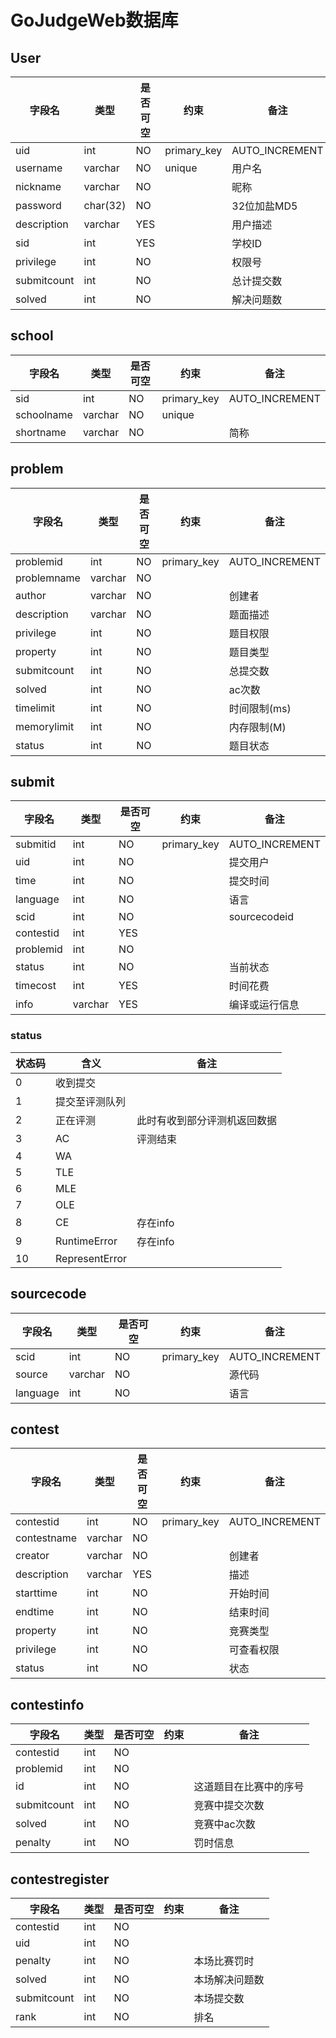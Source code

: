 # GoJudgeWeb数据库

## User

| 字段名      | 类型     | 是否可空 | 约束        | 备注           |
| ----------- | -------- | -------- | ----------- | -------------- |
| uid         | int      | NO       | primary_key | AUTO_INCREMENT |
| username    | varchar  | NO       | unique      | 用户名         |
| nickname    | varchar  | NO       |             | 昵称           |
| password    | char(32) | NO       |             | 32位加盐MD5    |
| description | varchar  | YES      |             | 用户描述       |
| sid         | int      | YES      |             | 学校ID         |
| privilege   | int      | NO       |             | 权限号         |
| submitcount | int      | NO       |             | 总计提交数     |
| solved      | int      | NO       |             | 解决问题数     |

## school

| 字段名     | 类型    | 是否可空 | 约束        | 备注           |
| ---------- | ------- | -------- | ----------- | -------------- |
| sid        | int     | NO       | primary_key | AUTO_INCREMENT |
| schoolname | varchar | NO       | unique      |                |
| shortname  | varchar | NO       |             | 简称           |

## problem

| 字段名      | 类型    | 是否可空 | 约束        | 备注           |
| ----------- | ------- | -------- | ----------- | -------------- |
| problemid   | int     | NO       | primary_key | AUTO_INCREMENT |
| problemname | varchar | NO       |             |                |
| author      | varchar | NO       |             | 创建者         |
| description | varchar | NO       |             | 题面描述       |
| privilege   | int     | NO       |             | 题目权限       |
| property    | int     | NO       |             | 题目类型       |
| submitcount | int     | NO       |             | 总提交数       |
| solved      | int     | NO       |             | ac次数         |
| timelimit   | int     | NO       |             | 时间限制(ms)   |
| memorylimit | int     | NO       |             | 内存限制(M)    |
| status      | int     | NO       |             | 题目状态       |

## submit

| 字段名    | 类型    | 是否可空 | 约束        | 备注           |
| --------- | ------- | -------- | ----------- | -------------- |
| submitid  | int     | NO       | primary_key | AUTO_INCREMENT |
| uid       | int     | NO       |             | 提交用户       |
| time      | int     | NO       |             | 提交时间       |
| language  | int     | NO       |             | 语言           |
| scid      | int     | NO       |             | sourcecodeid   |
| contestid | int     | YES      |             |                |
| problemid | int     | NO       |             |                |
| status    | int     | NO       |             | 当前状态       |
| timecost  | int     | YES      |             | 时间花费       |
| info      | varchar | YES      |             | 编译或运行信息 |

### status

| 状态码 | 含义           | 备注                         |
| ------ | -------------- | ---------------------------- |
| 0      | 收到提交       |                              |
| 1      | 提交至评测队列 |                              |
| 2      | 正在评测       | 此时有收到部分评测机返回数据 |
| 3      | AC             | 评测结束                     |
| 4      | WA             |                              |
| 5      | TLE            |                              |
| 6      | MLE            |                              |
| 7      | OLE            |                              |
| 8      | CE             | 存在info                     |
| 9      | RuntimeError   | 存在info                     |
| 10     | RepresentError |                              |



## sourcecode

| 字段名   | 类型    | 是否可空 | 约束        | 备注           |
| -------- | ------- | -------- | ----------- | -------------- |
| scid     | int     | NO       | primary_key | AUTO_INCREMENT |
| source   | varchar | NO       |             | 源代码         |
| language | int     | NO       |             | 语言           |

## contest

| 字段名      | 类型    | 是否可空 | 约束        | 备注           |
| ----------- | ------- | -------- | ----------- | -------------- |
| contestid   | int     | NO       | primary_key | AUTO_INCREMENT |
| contestname | varchar | NO       |             |                |
| creator     | varchar | NO       |             | 创建者         |
| description | varchar | YES      |             | 描述           |
| starttime   | int     | NO       |             | 开始时间       |
| endtime     | int     | NO       |             | 结束时间       |
| property    | int     | NO       |             | 竞赛类型       |
| privilege   | int     | NO       |             | 可查看权限     |
| status      | int     | NO       |             | 状态           |

## contestinfo

| 字段名      | 类型 | 是否可空 | 约束 | 备注                   |
| ----------- | ---- | -------- | ---- | ---------------------- |
| contestid   | int  | NO       |      |                        |
| problemid   | int  | NO       |      |                        |
| id          | int  | NO       |      | 这道题目在比赛中的序号 |
| submitcount | int  | NO       |      | 竞赛中提交次数         |
| solved      | int  | NO       |      | 竞赛中ac次数           |
| penalty     | int  | NO       |      | 罚时信息               |

## contestregister

| 字段名      | 类型 | 是否可空 | 约束 | 备注           |
| ----------- | ---- | -------- | ---- | -------------- |
| contestid   | int  | NO       |      |                |
| uid         | int  | NO       |      |                |
| penalty     | int  | NO       |      | 本场比赛罚时   |
| solved      | int  | NO       |      | 本场解决问题数 |
| submitcount | int  | NO       |      | 本场提交数     |
| rank        | int  | NO       |      | 排名           |



